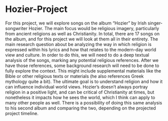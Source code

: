 # Hozier-Project
For this project, we will explore songs on the album “Hozier” by Irish singer-songwriter Hozier. The main focus would be religious imagery, particularly from ancient religions as well as Christianity. In total, there are 17 songs on the album, and for this project we will look at them all in their entirety. The main research question about be analyzing the way in which religion is expressed within his lyrics and how that relates to the modern-day world view and culture. In order to do this, we will need to do a deep textual analysis of the songs, marking any potential religious references. After we have those references, some background research will need to be done to fully explore the context. This might include supplemental materials like the Bible or other religious texts or materials (he also references Greek mythology quite a bit). The ultimate goal is to understand religion and how it can influence individual world views. Hozier’s doesn’t always portray religion in a positive light, and can be critical of Christianity at times, but nonetheless it impacts how he sees the world, which I think can apply to many other people as well. There is a possibility of doing this same analysis to his second album and comparing the two, depending on the projected project timeline. 
